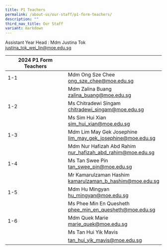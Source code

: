 ```yaml
---
title: P1 Teachers
permalink: /about-us/our-staff/p1-form-teachers/
description: ""
third_nav_title: Our Staff
variant: markdown
---
```

Assistant Year Head : Mdm Justina Tok
<br>
<a href="mailto:justina_tok_wei_lin@moe.edu.sg">justina_tok_wei_lin@moe.edu.sg</a>
<br>

| 2024 P1 Form Teachers | |
| -------- | -------- |
| 1-1 | Mdm Ong Sze Chee<br><a href="mailto:ong_sze_chee@moe.edu.sg">ong_sze_chee@moe.edu.sg</a>  | |
|     | Mdm Zalina Buang  <br><a href="mailto:zalina_buang@moe.edu.sg">zalina_buang@moe.edu.sg</a>   |     |
| 1-2     | Ms Chitradewi Singam    <br><a href="mailto:chitradewi_singam@moe.edu.sg">chitradewi_singam@moe.edu.sg</a>  |     |
|     | Ms Sim Hui Xian  <br><a href="mailto:sim_hui_xian@moe.edu.sg">sim_hui_xian@moe.edu.sg</a>  |     |
| 1-3    | Mdm Lim May Gek Josephine <br><a href="mailto:lim_may_gek_josephine@moe.edu.sg">lim_may_gek_josephine@moe.edu.sg</a>  |     |
|     | Mdm Nur Hafizah Abd Rahim  <br><a href="mailto:nur_hafizah_abd_rahim@moe.edu.sg">nur_hafizah_abd_rahim@moe.edu.sg</a> |     |
| 1-4    | Ms Tan Swee Pin <br><a href="mailto:tan_swee_pin@moe.edu.sg">tan_swee_pin@moe.edu.sg</a>  |     |
|     | Mr Kamarulzaman Hashim  <br><a href="mailto:kamarulzaman_b_hashim@moe.edu.sg">kamarulzaman_b_hashim@moe.edu.sg</a>  |     |
| 1-5    | Mdm Hu Mingyan  <br><a href="mailto:hu_mingyan@moe.edu.sg">hu_mingyan@moe.edu.sg</a>  |     |
|     | Ms Phee Min En Quesheth  <br><a href="mailto:phee_min_en_quesheth@moe.edu.sg">phee_min_en_quesheth@moe.edu.sg</a>  |     |
|1-6     | Mdm Quek Marie  <br><a href="mailto:marie_quek@moe.edu.sg">marie_quek@moe.edu.sg</a> |     |
|     | Ms Tan Hui Yik Mavis |     |
|     |<a href="mailto:tan_hui_yik_mavis@moe.edu.sg">tan_hui_yik_mavis@moe.edu.sg</a>  |     |